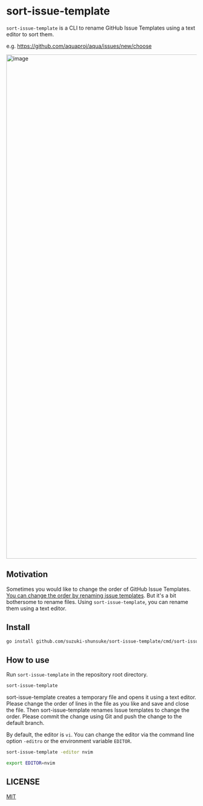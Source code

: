 # sort-issue-template

`sort-issue-template` is a CLI to rename GitHub Issue Templates using a text editor to sort them.

e.g. https://github.com/aquaproj/aqua/issues/new/choose

<img width="1334" alt="image" src="https://github.com/user-attachments/assets/15f2eb61-2a6f-4b3e-83f9-7d283777a401">

## Motivation

Sometimes you would like to change the order of GitHub Issue Templates.
[You can change the order by renaming issue templates](https://docs.github.com/en/communities/using-templates-to-encourage-useful-issues-and-pull-requests/configuring-issue-templates-for-your-repository#changing-the-order-of-templates).
But it's a bit bothersome to rename files.
Using `sort-issue-template`, you can rename them using a text editor.

## Install

```sh
go install github.com/suzuki-shunsuke/sort-issue-template/cmd/sort-issue-template@latest
```

## How to use

Run `sort-issue-template` in the repository root directory.

```sh
sort-issue-template
```

sort-issue-template creates a temporary file and opens it using a text editor.
Please change the order of lines in the file as you like and save and close the file.
Then sort-issue-template renames Issue templates to change the order.
Please commit the change using Git and push the change to the default branch.

By default, the editor is `vi`.
You can change the editor via the command line option `-editro` or the environment variable `EDITOR`.

```sh
sort-issue-template -editor nvim
```

```sh
export EDITOR=nvim
```

## LICENSE

[MIT](LICENSE)
